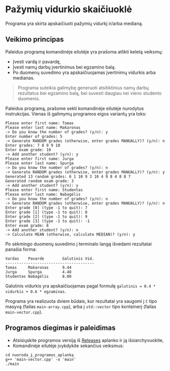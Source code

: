 # Pažymių vidurkio skaičiuoklė

Programa yra skirta apskaičiuoti pažymių vidurkį ir/arba medianą.

## Veikimo principas

Paleidus programą komandinėje eilutėje yra prašoma atlikti keletą veiksmų:

- Įvesti vardą ir pavardę,
- Įvesti namų darbų įvertinimus bei egzamino balą.
- Po duomenų suvedimo yra apskaičiuojamas įvertinimų vidurkis arba medianas.

> Programa suteikia galimybę generuoti atsitiktinius namų darbų rezultatus bei egzamino balą, bei suvesti daugiau nei vieno studento duomenis.

Paleidus programą, prašome sekti komandinėje eilutėje nurodytus instrukcijas. Vienas iš galimymų programos eigos variantų yra toks:

```shell
Please enter first name: Tomas
Please enter last name: Makaronas
-> Do you know the number of grades? (y/n): y
Enter number of grades: 5
-> Generate RANDOM grades (otherwise, enter grades MANUALLY)? (y/n): n
Enter grades: 7 8 9 9 10
Enter exam grade: 10
-> Add another student? (y/n): y
Please enter first name: Jurga
Please enter last name: Spurga
-> Do you know the number of grades? (y/n): n
-> Generate RANDOM grades (otherwise, enter grades MANUALLY)? (y/n): y
Generated 13 random grades: 6 1 10 9 3 10 4 9 8 4 8 8 7
Generated random exam grade: 3
-> Add another student? (y/n): y
Please enter first name: Studentas
Please enter last name: Nabagėlis
-> Do you know the number of grades? (y/n): n
-> Generate RANDOM grades (otherwise, enter grades MANUALLY)? (y/n): n
Enter grade [0] (type -1 to quit): 7
Enter grade [1] (type -1 to quit): 8
Enter grade [2] (type -1 to quit): 9
Enter grade [3] (type -1 to quit): -1
Enter exam grade: 8
-> Add another student? (y/n): n
-> Calculate MEAN (otherwise, calculate MEDIAN)? (y/n): y
```

Po sėkmingo duomenų suvedimo į terminalo langą išvedami rezultatai panašia forma:

```shell
Vardas    Pavardė        Galutinis Vid.
---------------------------------------
Tomas     Makaronas      9.44
Jurga     Spurga         4.48
Studentas Nabagėlis      8.00
```

Galutinis vidurkis yra apskaičiuojamas pagal formulę `galutinis = 0.4 * vidurkis + 0.6 * egzaminas`.

Programa yra realizuota dviem būdais, kur rezultatai yra saugomi į `C` tipo masyvą (failas `main-array.cpp`), arba į `std::vector` tipo konteinerį (failas `main-vector.cpp`).

## Programos diegimas ir paleidimas

- Atsisiųskite programos versiją iš [Releases](https://github.com/rendertom/VU-Objektinis-Programavimas/releases) aplanko ir ją išsiarchyvuokite,
- Komandinėje eilutėje įvykdykite sekančius veiksmus:

```shell
cd nuoroda_į_programos_aplanką
g++ 'main-vector.cpp' -o 'main'
./main
```
